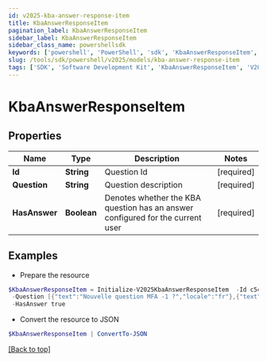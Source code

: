 ```yaml
---
id: v2025-kba-answer-response-item
title: KbaAnswerResponseItem
pagination_label: KbaAnswerResponseItem
sidebar_label: KbaAnswerResponseItem
sidebar_class_name: powershellsdk
keywords: ['powershell', 'PowerShell', 'sdk', 'KbaAnswerResponseItem', 'V2025KbaAnswerResponseItem'] 
slug: /tools/sdk/powershell/v2025/models/kba-answer-response-item
tags: ['SDK', 'Software Development Kit', 'KbaAnswerResponseItem', 'V2025KbaAnswerResponseItem']
---
```



# KbaAnswerResponseItem

## Properties

Name | Type | Description | Notes
------------ | ------------- | ------------- | -------------
**Id** | **String** | Question Id | [required]
**Question** | **String** | Question description | [required]
**HasAnswer** | **Boolean** | Denotes whether the KBA question has an answer configured for the current user | [required]

## Examples

- Prepare the resource
```powershell
$KbaAnswerResponseItem = Initialize-V2025KbaAnswerResponseItem  -Id c54fee53-2d63-4fc5-9259-3e93b9994135 `
 -Question [{"text":"Nouvelle question MFA -1 ?","locale":"fr"},{"text":"MFA new question -1 ?","locale":""}] `
 -HasAnswer true
```

- Convert the resource to JSON
```powershell
$KbaAnswerResponseItem | ConvertTo-JSON
```


[[Back to top]](#) 

